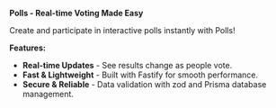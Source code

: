 **Polls - Real-time Voting Made Easy**

Create and participate in interactive polls instantly with Polls!

**Features:**

- **Real-time Updates** - See results change as people vote.
- **Fast & Lightweight** - Built with Fastify for smooth performance.
- **Secure & Reliable** - Data validation with zod and Prisma database management.
